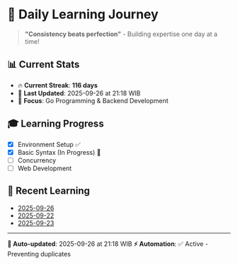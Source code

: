 # 🚀 Daily Learning Journey

> **"Consistency beats perfection"** - Building expertise one day at a time!

## 📊 Current Stats
- 🔥 **Current Streak**: **116 days**
- 📅 **Last Updated**: 2025-09-26 at 21:18 WIB
- 🎯 **Focus**: Go Programming & Backend Development

## 🎓 Learning Progress
- [x] Environment Setup ✅
- [x] Basic Syntax (In Progress) 🔄
- [ ] Concurrency
- [ ] Web Development

## 📖 Recent Learning
- [2025-09-26](learning-log/.md)
- [2025-09-22](learning-log/.md)
- [2025-09-23](learning-log/.md)

---
**🤖 Auto-updated**: 2025-09-26 at 21:18 WIB
**⚡ Automation**: ✅ Active - Preventing duplicates
